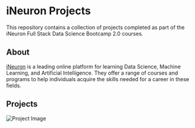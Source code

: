 # iNeuron Projects

This repository contains a collection of projects completed as part of the iNeuron Full Stack Data Science Bootcamp 2.0 courses.

## About

[iNeuron](https://www.ineuron.ai/) is a leading online platform for learning Data Science, Machine Learning, and Artificial Intelligence. They offer a range of courses and programs to help individuals acquire the skills needed for a career in these fields.

## Projects
![Project Image](https://i.ibb.co/pyLfWTY/data-science-skills.png)

